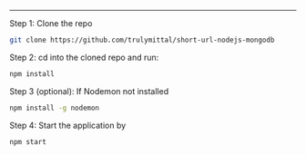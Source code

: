 

---



Step 1: Clone the repo

```bash
git clone https://github.com/trulymittal/short-url-nodejs-mongodb
```

Step 2: cd into the cloned repo and run:

```bash
npm install
```

Step 3 (optional): If Nodemon not installed

```bash
npm install -g nodemon
```

Step 4: Start the application by

```bash
npm start
```


